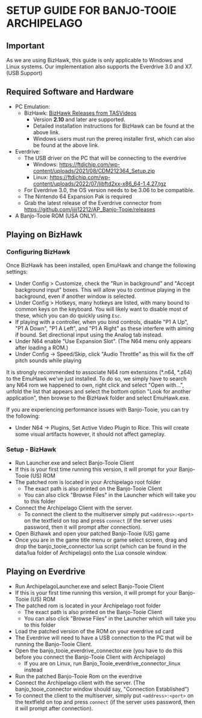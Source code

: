 
# SETUP GUIDE FOR BANJO-TOOIE ARCHIPELAGO

## Important

As we are using BizHawk, this guide is only applicable to Windows and Linux systems.
Our implementation also supports the Everdrive 3.0 and X7. (USB Support)

## Required Software and Hardware

-   PC Emulation:
    -   BizHawk:  [BizHawk Releases from TASVideos](https://tasvideos.org/BizHawk/ReleaseHistory)
        -   Version <b>2.10</b> and later are supported.
        -   Detailed installation instructions for BizHawk can be found at the above link.
        -   Windows users must run the prereq installer first, which can also be found at the above link.
-   Everdrive:
    - The USB driver on the PC that will be connecting to the everdrive
        - Windows: https://ftdichip.com/wp-content/uploads/2021/08/CDM212364_Setup.zip
        - Linux: https://ftdichip.com/wp-content/uploads/2022/07/libftd2xx-x86_64-1.4.27.tgz
    - For Everdrive 3.0, the OS version needs to be 3.06 to be compatible.
    - The Nintendo 64 Expansion Pak is required
    -   Grab the latest release of the Everdrive connector from https://github.com/jjjj12212/AP_Banjo-Tooie/releases
-   A Banjo-Tooie ROM (USA ONLY).

## Playing on BizHawk
### Configuring BizHawk

Once BizHawk has been installed, open EmuHawk and change the following settings:

-   Under Config > Customize, check the "Run in background" and "Accept background input" boxes. This will allow you to continue playing in the background, even if another window is selected.
-   Under Config > Hotkeys, many hotkeys are listed, with many bound to common keys on the keyboard. You will likely want to disable most of these, which you can do quickly using  `Esc`.
-   If playing with a controller, when you bind controls, disable "P1 A Up", "P1 A Down", "P1 A Left", and "P1 A Right" as these interfere with aiming if bound. Set directional input using the Analog tab instead.
-   Under N64 enable "Use Expansion Slot". (The N64 menu only appears after loading a ROM.)
-   Under Config -> Speed/Skip, click "Audio Throttle" as this will fix the off pitch sounds while playing

It is strongly recommended to associate N64 rom extensions (*.n64, *.z64) to the EmuHawk we've just installed. To do so, we simply have to search any N64 rom we happened to own, right click and select "Open with…", unfold the list that appears and select the bottom option "Look for another application", then browse to the BizHawk folder and select EmuHawk.exe.

If you are experiencing performance issues with Banjo-Tooie, you can try the following:
- Under N64 -> Plugins, Set Active Video Plugin to Rice.
This will create some visual artifacts however, it should not affect gameplay.

### Setup - BizHawk
- Run Launcher.exe and select Banjo-Tooie Client
- If this is your first time running this version, it will prompt for your Banjo-Tooie (US) ROM
- The patched rom is located in your Archipelago root folder
    - The exact path is also printed on the Banjo-Tooie Client
    - You can also click "Browse Files" in the Launcher which will take you to this folder
- Connect the Archipelago Client with the server.
    - To connect the client to the multiserver simply put  `<address>:<port>`  on the textfield on top and press `connect` (if the server uses password, then it will prompt after connection).
- Open Bizhawk and open your patched Banjo-Tooie (US) game
- Once you are in the game title menu or game select screen, drag and drop the banjo_tooie_connector lua script (which can be found in the data/lua folder of Archipelago) onto the Lua console window.

## Playing on Everdrive
- Run ArchipelagoLauncher.exe and select Banjo-Tooie Client
- If this is your first time running this version, it will prompt for your Banjo-Tooie (US) ROM
- The patched rom is located in your Archipelago root folder
    - The exact path is also printed on the Banjo-Tooie Client
    - You can also click "Browse Files" in the Launcher which will take you to this folder
- Load the patched version of the ROM on your everdrive sd card
- The Everdrive will need to have a USB connection to the PC that will be running the Banjo-Tooie Client.
- Open the banjo_tooie_everdrive_connector.exe (you have to do this before you connect the Banjo-Tooie Client with Archipelago)
    - If you are on Linux, run Banjo_Tooie_everdrive_connector_linux instead
- Run the patched Banjo-Tooie Rom on the everdrive
- Connect the Archipelago client with the server. (The banjo_tooie_connector window should say, "Connection Established")
- To connect the client to the multiserver, simply put  `<address>:<port>`  on the textfield on top and press `connect` (if the server uses password, then it will prompt after connection).
